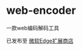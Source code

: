 # web-encoder
一款web编码解码工具

已发布至 [微软Edge扩展商店](https://microsoftedge.microsoft.com/addons/detail/webencoder/amoflfjdfpdoahipnkfcjibhjnhebldl)

